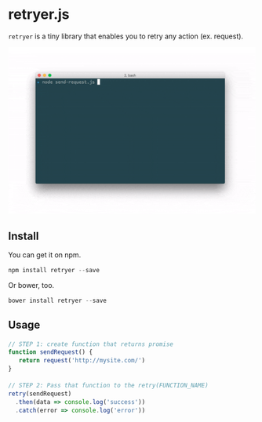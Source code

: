 # retryer.js

`retryer` is a tiny library that enables you to retry any action (ex. request).

<p align="center">
  <img src="https://github.com/ykrevnyi/reconnect/blob/docs/docs/retryer-v1.5.1.gif" alt="retryer.js intro"/>
</p>

## Install
You can get it on npm.
```javascript
npm install retryer --save
```

Or bower, too.
```javascript
bower install retryer --save
```

## Usage

```javascript
// STEP 1: create function that returns promise
function sendRequest() {
   return request('http://mysite.com/')
}

// STEP 2: Pass that function to the retry(FUNCTION_NAME)
retry(sendRequest)
  .then(data => console.log('success'))
  .catch(error => console.log('error'))
```
